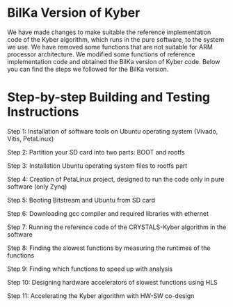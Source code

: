 # BilKa Version of Kyber

We have made changes to make suitable the reference implementation code of the Kyber algorithm, which runs in the pure software, to the system we use. We have removed some functions that are not suitable for ARM processor architecture. We modified some functions of reference implementation code and obtained the BilKa version of Kyber code. Below you can find the steps we followed for the BilKa version.

# Step-by-step Building and Testing Instructions

Step 1: Installation of software tools on Ubuntu operating system (Vivado, Vitis, PetaLinux)

Step 2: Partition your SD card into two parts: BOOT and rootfs

Step 3: Installation Ubuntu operating system files to rootfs part

Step 4: Creation of PetaLinux project, designed to run the code only in pure software (only Zynq)

Step 5: Booting Bitstream and Ubuntu from SD card

Step 6: Downloading gcc compiler and required libraries with ethernet

Step 7: Running the reference code of the CRYSTALS-Kyber algorithm in the software

Step 8: Finding the slowest functions by measuring the runtimes of the functions

Step 9: Finding which functions to speed up with analysis

Step 10: Designing hardware accelerators of slowest functions using HLS

Step 11: Accelerating the Kyber algorithm with HW-SW co-design
